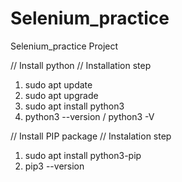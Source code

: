 # Selenium_practice
Selenium_practice Project

// Install python
// Installation step
1. sudo apt update
2. sudo apt upgrade
3. sudo apt install python3
4. python3 --version / python3 -V

// Install PIP package
// Instalation step
1. sudo apt install python3-pip
2. pip3 --version
